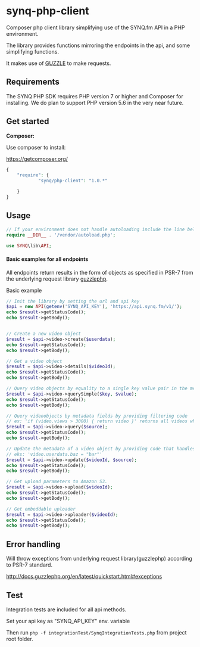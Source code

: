 # synq-php-client

Composer php client library simplifying use of the SYNQ.fm API in a PHP environment.

The library provides functions mirroring the endpoints in the api, and some simplifying functions.

It makes use of [GUZZLE](http://docs.guzzlephp.org/) to make requests.

## Requirements

The SYNQ PHP SDK requires PHP version 7 or higher and Composer for installing. We do plan to support PHP version 5.6 in the very near future. 

## Get started

__Composer:__

Use composer to install:

https://getcomposer.org/

```php
{
    "require": {
            "synq/php-client": "1.0.*"

    }
}    
```

## Usage

```php
// If your environment does not handle autoloading include the line below
require __DIR__ . '/vendor/autoload.php';

use SYNQ\lib\API;
```

#### Basic examples for all endpoints

All endpoints return results in the form of objects as specified in PSR-7
from the underlying request library [guzzlephp](http://docs.guzzlephp.org/en/latest/quickstart.html#using-responses).


Basic example

```php
// Init the library by setting the url and api key
$api = new API(getenv('SYNQ_API_KEY'), 'https://api.synq.fm/v1/');
echo $result->getStatusCode();
echo $result->getBody();


// Create a new video object
$result = $api->video->create($userdata);
echo $result->getStatusCode();
echo $result->getBody();

// Get a video object
$result = $api->video->details($videoId);
echo $result->getStatusCode();
echo $result->getBody();

// Query video objects by equality to a single key value pair in the metadata
$result = $api->video->querySimple($key, $value);
echo $result->getStatusCode();
echo $result->getBody();

// Query videoobjects by metadata fields by providing filtering code
// ex: 'if (video.views > 3000) { return video }' returns all videos where views > 300
$result = $api->video->query($source);
echo $result->getStatusCode();
echo $result->getBody();

// Update the metadata of a video object by providing code that handles the update
// eks: 'video.userdata.baz = "bar"'
$result = $api->video->update($videoId, $source);
echo $result->getStatusCode();
echo $result->getBody();

// Get upload parameters to Amazon S3.
$result = $api->video->upload($videoId);
echo $result->getStatusCode();
echo $result->getBody();

// Get embeddable uploader
$result = $api->video->uploader($videoId);
echo $result->getStatusCode();
echo $result->getBody();
```

## Error handling

Will throw exceptions from underlying request library(guzzlephp) according to PSR-7 standard.

http://docs.guzzlephp.org/en/latest/quickstart.html#exceptions


## Test

Integration tests are included for all api methods.

Set your api key as "SYNQ_API_KEY" env. variable

Then run `php -f integrationTest/SynqIntegrationTests.php` from project root folder.
